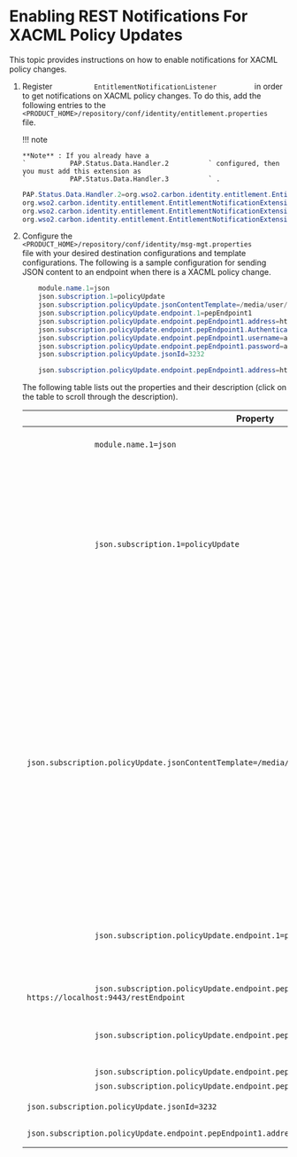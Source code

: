# Enabling REST Notifications For XACML Policy Updates

This topic provides instructions on how to enable notifications for
XACML policy changes.

1.  Register `           EntitlementNotificationListener          ` in
    order to get notifications on XACML policy changes. To do this, add
    the following entries to the
    `           <PRODUCT_HOME>/repository/conf/identity/entitlement.properties          `
    file.

    !!! note
    
        **Note** : If you already have a
        `           PAP.Status.Data.Handler.2          ` configured, then
        you must add this extension as
        `           PAP.Status.Data.Handler.3          ` .
    

    ``` java
    PAP.Status.Data.Handler.2=org.wso2.carbon.identity.entitlement.EntitlementNotificationExtension
    org.wso2.carbon.identity.entitlement.EntitlementNotificationExtension.1=pdpNotificationAction,ENABLE;DISABLE;UPDATE;DELETE
    org.wso2.carbon.identity.entitlement.EntitlementNotificationExtension.2=papNotification,true
    org.wso2.carbon.identity.entitlement.EntitlementNotificationExtension.3=pdpNotification,true
    ```

2.  Configure the
    `           <PRODUCT_HOME>/repository/conf/identity/msg-mgt.properties          `
    file with your desired destination configurations and template
    configurations. The following is a sample configuration for sending
    JSON content to an endpoint when there is a XACML policy change.

    ``` java
        module.name.1=json
        json.subscription.1=policyUpdate
        json.subscription.policyUpdate.jsonContentTemplate=/media/user/notification/templates/entitlement
        json.subscription.policyUpdate.endpoint.1=pepEndpoint1
        json.subscription.policyUpdate.endpoint.pepEndpoint1.address=https://localhost:9443/restEndpoint
        json.subscription.policyUpdate.endpoint.pepEndpoint1.AuthenticationRequired=true
        json.subscription.policyUpdate.endpoint.pepEndpoint1.username=admin
        json.subscription.policyUpdate.endpoint.pepEndpoint1.password=admin
        json.subscription.policyUpdate.jsonId=3232
    
        json.subscription.policyUpdate.endpoint.pepEndpoint1.address=https\://localhost\:9443/wso2/scim/Users
    ```

    The following table lists out the properties and their description
    (click on the table to scroll through the description).

    <table>
    <colgroup>
    <col style="width: 50%" />
    <col style="width: 50%" />
    </colgroup>
    <thead>
    <tr class="header">
    <th>Property</th>
    <th>Description</th>
    </tr>
    </thead>
    <tbody>
    <tr class="odd">
    <td><code>               module.name.1=json              </code></td>
    <td>By defining this property we register the JSON sending module in the Notification-Mgt framework, so that the JSON sending module acts as a listener.</td>
    </tr>
    <tr class="even">
    <td><code>               json.subscription.1=policyUpdate              </code></td>
    <td><p>The first subscription by the email module is ' <code>                policyUpdate               </code> '. So when a policy change happens (update, create or delete) an event is triggered from the system. Using this configuration, the JSON module is made to subscribe for that particular event and send a REST call on events.</p>
    <p>This subscription is defined as <code>                policyUpdate               </code> (this value must be used since this is the name of the event that is published by the publishing party) and from this point onwards you must use <code>                email.subscription.policyUpdate               </code> as the prefix for properties relevant to this subscription.</p></td>
    </tr>
    <tr class="odd">
    <td><code>               json.subscription.policyUpdate.jsonContentTemplate=/media/user/notification/templates/entitlement              </code></td>
    <td><p>This is the template for the REST call. You can configure your template such that it has placeholders. These placeholders are replaced with dynamic values that come from the event or you can define values for these placeholders through your configurations.</p>
    <p>The following is a sample REST message with place holders.</p>
    <div class="panel" style="background-color: White;border-width: 1px;">
    <div class="panelContent" style="background-color: White;">
    <p>{"TargetID":"(targetId)","Username":"(username)", "Target":"(target)","Action":"(action)"}</p>
    </div>
    </div>
    !!! note
        <p><strong>Note</strong> : The dynamic data that comes to the <code>                policyUpdate               </code> event can be of the following types.</p>
        <p>- operation: The type of user operation that took place<br />
        - targetId<br />
        - username<br />
        - target<br />
        - action</p>
    </tr>
    <tr class="even">
    <td><code>               json.subscription.policyUpdate.endpoint.1=pepEndpoint1              </code></td>
    <td>This is the first endpoint definition for the <code>               policyUpdate              </code> event subscription. From this point onwards, you are defining properties that are relevant to this endpoint. You can define the name of the first endpoint as <code>               pepEndpoint1              </code> (provide any name). From this point onwards you must use <code>               email.subscription.userOperation.endpoint.pepEndpoint1              </code> as the prefix for properties relevant to this endpoint.</td>
    </tr>
    <tr class="odd">
    <td><code>               json.subscription.policyUpdate.endpoint.pepEndpoint1.address=                               https://localhost:9443/restEndpoint                             </code></td>
    <td>This is an endpoint configuration that is used to define the address to which the content will be posted.</td>
    </tr>
    <tr class="even">
    <td><code>               json.subscription.policyUpdate.endpoint.pepEndpoint1.AuthenticationRequired=true              </code></td>
    <td>This is an optional property that you can use to authenticate to the rest endpoint you are calling using basic auth. If you set this property to <code>               true              </code> , it is essential to have the username and password defined for your endpoint.</td>
    </tr>
    <tr class="odd">
    <td><code>               json.subscription.policyUpdate.endpoint.pepEndpoint1.username=admin              </code></td>
    <td>The username to access the endpoint.</td>
    </tr>
    <tr class="even">
    <td><code>               json.subscription.policyUpdate.endpoint.pepEndpoint1.password=admin              </code></td>
    <td>The password required to access the endpoint.</td>
    </tr>
    <tr class="odd">
    <td><pre><code>json.subscription.policyUpdate.jsonId=3232</code></pre></td>
    <td></td>
    </tr>
    <tr class="even">
    <td><pre><code>json.subscription.policyUpdate.endpoint.pepEndpoint1.address=https\://localhost\:9443/wso2/scim/Users</code></pre></td>
    <td>This is an endpoint configuration that is used to define the address to which the content will be posted.</td>
    </tr>
    </tbody>
    </table>
